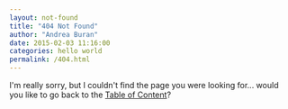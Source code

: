 ```yaml
---
layout: not-found
title: "404 Not Found"
author: "Andrea Buran"
date: 2015-02-03 11:16:00
categories: hello world
permalink: /404.html
---
```


I'm really sorry, but I couldn't find the page you were looking for... would you like to go back to the <a href="{{ site.baseurl }}/">Table of Content</a>?